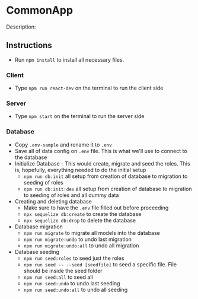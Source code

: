 # CommonApp

Description:

## Instructions

-   Run `npm install` to install all necessary files.

### Client

-   Type `npm run react-dev` on the terminal to run the client side

### Server

-   Type `npm start` on the terminal to run the server side

### Database

-   Copy `.env-sample` and rename it to `.env`
-   Save all of data config on `.env` file. This is what we'll use to connect to the database
-   Initialize Database - This would create, migrate and seed the roles. This is, hopefully, everything needed to do the initial setup
    -   `npm run db:init` all setup from creation of database to migration to seeding of roles
    -   `npm run db:init:dev` all setup from creation of database to migration to seeding of roles and all dummy data
-   Creating and deleting database
    -   Make sure to have the `.env` file filled out before proceeding
    -   `npx sequelize db:create` to create the database
    -   `npx sequelize db:drop` to delete the database
-   Database migration
    -   `npm run migrate` to migrate all models into the database
    -   `npm run migrate:undo` to undo last migration
    -   `npm run migrate:undo:all` to undo all migration
-   Database seeding
    -   `npm run seed:roles` to seed just the roles
    -   `npm run seed -- --seed [seedfile]` to seed a specific file. File should be inside the seed folder
    -   `npm run seed:all` to seed all
    -   `npm run seed:undo` to undo last seeding
    -   `npm run seed:undo:all` to undo all seeding
